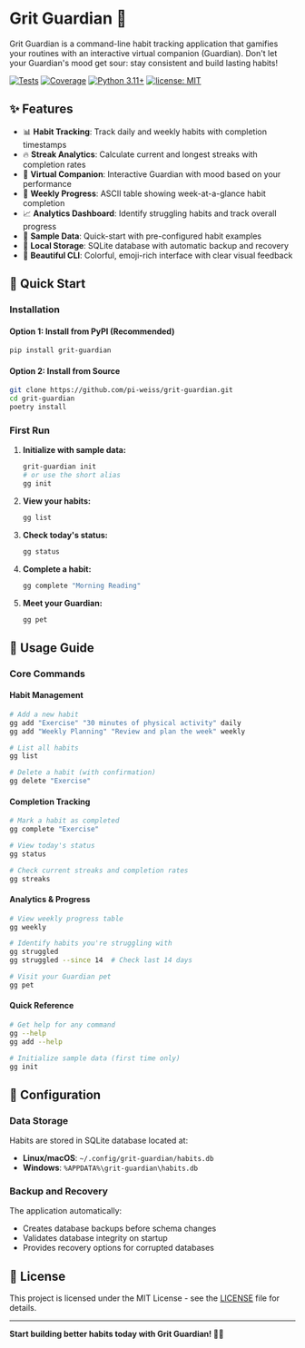 # Grit Guardian 🐉

Grit Guardian is a command-line habit tracking application that gamifies your routines with an interactive virtual companion (Guardian).
Don't let your Guardian's mood get sour: stay consistent and build lasting habits!

[![Tests](https://github.com/pi-weiss/grit-guardian/workflows/Tests/badge.svg)](https://github.com/pi-weiss/grit-guardian/actions)
[![Coverage](https://codecov.io/gh/pi-weiss/grit-guardian/branch/main/graph/badge.svg)](https://codecov.io/gh/pi-weiss/grit-guardian)
[![Python 3.11+](https://img.shields.io/badge/python-3.11+-blue.svg)](https://www.python.org/downloads)
[![license: MIT](https://img.shields.io/badge/License-MIT-yellow.svg)](https://opensource.org/licenses/MIT)
## ✨ Features

- 📊 **Habit Tracking**: Track daily and weekly habits with completion timestamps
- 🔥 **Streak Analytics**: Calculate current and longest streaks with completion rates
- 🐉 **Virtual Companion**: Interactive Guardian with mood based on your performance
- 📅 **Weekly Progress**: ASCII table showing week-at-a-glance habit completion
- 📈 **Analytics Dashboard**: Identify struggling habits and track overall progress
- 🎯 **Sample Data**: Quick-start with pre-configured habit examples
- 💾 **Local Storage**: SQLite database with automatic backup and recovery
- 🎨 **Beautiful CLI**: Colorful, emoji-rich interface with clear visual feedback

## 🚀 Quick Start

### Installation

#### Option 1: Install from PyPI (Recommended)
```bash
pip install grit-guardian
```

#### Option 2: Install from Source
```bash
git clone https://github.com/pi-weiss/grit-guardian.git
cd grit-guardian
poetry install
```

### First Run

1. **Initialize with sample data:**
   ```bash
   grit-guardian init
   # or use the short alias
   gg init
   ```

2. **View your habits:**
   ```bash
   gg list
   ```

3. **Check today's status:**
   ```bash
   gg status
   ```

4. **Complete a habit:**
   ```bash
   gg complete "Morning Reading"
   ```

5. **Meet your Guardian:**
   ```bash
   gg pet
   ```

## 📖 Usage Guide

### Core Commands

#### Habit Management
```bash
# Add a new habit
gg add "Exercise" "30 minutes of physical activity" daily
gg add "Weekly Planning" "Review and plan the week" weekly

# List all habits
gg list

# Delete a habit (with confirmation)
gg delete "Exercise"
```

#### Completion Tracking
```bash
# Mark a habit as completed
gg complete "Exercise"

# View today's status
gg status

# Check current streaks and completion rates
gg streaks
```

#### Analytics & Progress
```bash
# View weekly progress table
gg weekly

# Identify habits you're struggling with
gg struggled
gg struggled --since 14  # Check last 14 days

# Visit your Guardian pet
gg pet
```

#### Quick Reference
```bash
# Get help for any command
gg --help
gg add --help

# Initialize sample data (first time only)
gg init
```

## 🔧 Configuration

### Data Storage

Habits are stored in SQLite database located at:
- **Linux/macOS**: `~/.config/grit-guardian/habits.db`
- **Windows**: `%APPDATA%\grit-guardian\habits.db`

### Backup and Recovery

The application automatically:
- Creates database backups before schema changes
- Validates database integrity on startup
- Provides recovery options for corrupted databases

## 📜 License

This project is licensed under the MIT License - see the [LICENSE](LICENSE) file for details.

---

**Start building better habits today with Grit Guardian! 🐉✨**
